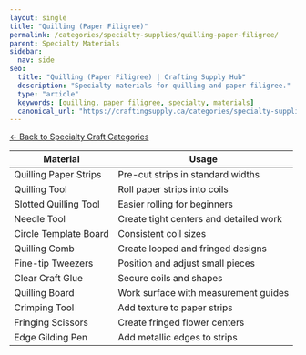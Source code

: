 ```yaml
---
layout: single
title: "Quilling (Paper Filigree)"
permalink: /categories/specialty-supplies/quilling-paper-filigree/
parent: Specialty Materials
sidebar:
  nav: side
seo:
  title: "Quilling (Paper Filigree) | Crafting Supply Hub"
  description: "Specialty materials for quilling and paper filigree."
  type: "article"
  keywords: [quilling, paper filigree, specialty, materials]
  canonical_url: "https://craftingsupply.ca/categories/specialty-supplies/quilling-paper-filigree/"
---
```


[← Back to Specialty Craft Categories](/categories/specialty-supplies/)

| Material | Usage |
|----------|-------|
| Quilling Paper Strips | Pre-cut strips in standard widths |
| Quilling Tool | Roll paper strips into coils |
| Slotted Quilling Tool | Easier rolling for beginners |
| Needle Tool | Create tight centers and detailed work |
| Circle Template Board | Consistent coil sizes |
| Quilling Comb | Create looped and fringed designs |
| Fine-tip Tweezers | Position and adjust small pieces |
| Clear Craft Glue | Secure coils and shapes |
| Quilling Board | Work surface with measurement guides |
| Crimping Tool | Add texture to paper strips |
| Fringing Scissors | Create fringed flower centers |
| Edge Gilding Pen | Add metallic edges to strips |
